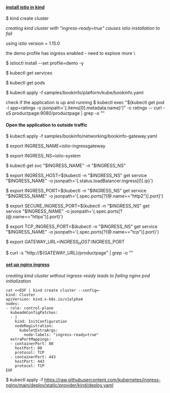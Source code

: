 #### <ins>install istio in kind</ins>

$ kind create cluster

*creating kind cluster with "ingress-ready=true" causes istio installation to fail*

using istio version = 1.15.0

the demo profile has ingress enabled - need to explore more \

$ istioctl install --set profile=demo -y

$ kubectl get services

$ kubectl get pods

$ kubectl apply -f samples/bookinfo/platform/kube/bookinfo.yaml

check if the application is up and running
$ kubectl exec "$(kubectl get pod -l app=ratings -o jsonpath='{.items[0].metadata.name}')" -c ratings -- curl -sS productpage:9080/productpage | grep -o "<title>.*</title>"

#### Open the application to outside traffic

$ kubectl apply -f samples/bookinfo/networking/bookinfo-gateway.yaml 

$ export INGRESS_NAME=istio-ingressgateway

$ export INGRESS_NS=istio-system

$ kubectl get svc "$INGRESS_NAME" -n "$INGRESS_NS"

$ export INGRESS_HOST=$(kubectl -n "$INGRESS_NS" get service "$INGRESS_NAME" -o jsonpath='{.status.loadBalancer.ingress[0].ip}')

$ export INGRESS_PORT=$(kubectl -n "$INGRESS_NS" get service "$INGRESS_NAME" -o jsonpath='{.spec.ports[?(@.name=="http2")].port}')

$ export SECURE_INGRESS_PORT=$(kubectl -n "$INGRESS_NS" get service "$INGRESS_NAME" -o jsonpath='{.spec.ports[?(@.name=="https")].port}')

$ export TCP_INGRESS_PORT=$(kubectl -n "$INGRESS_NS" get service "$INGRESS_NAME" -o jsonpath='{.spec.ports[?(@.name=="tcp")].port}')

$ export GATEWAY_URL=$INGRESS_HOST:$INGRESS_PORT

$ curl -s "http://${GATEWAY_URL}/productpage" | grep -o "<title>.*</title>"


#### <ins> set up nginx ingress </ins>

 *creating kind cluster without ingress-ready leads to failing nginx pod initialization*

```console
cat <<EOF | kind create cluster --config=-
kind: Cluster
apiVersion: kind.x-k8s.io/v1alpha4
nodes:
- role: control-plane
  kubeadmConfigPatches:
  - |
    kind: InitConfiguration
    nodeRegistration:
      kubeletExtraArgs:
        node-labels: "ingress-ready=true"
  extraPortMappings:
  - containerPort: 80
    hostPort: 80
    protocol: TCP
  - containerPort: 443
    hostPort: 443
    protocol: TCP
EOF
```

$ kubectl apply -f https://raw.githubusercontent.com/kubernetes/ingress-nginx/main/deploy/static/provider/kind/deploy.yaml
